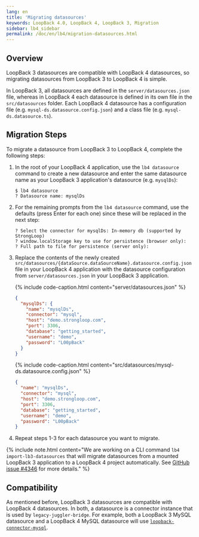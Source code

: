 ```yaml
---
lang: en
title: 'Migrating datasources'
keywords: LoopBack 4.0, LoopBack 4, LoopBack 3, Migration
sidebar: lb4_sidebar
permalink: /doc/en/lb4/migration-datasources.html
---
```


## Overview

LoopBack 3 datasources are compatible with LoopBack 4 datasources, so migrating
datasources from LoopBack 3 to LoopBack 4 is simple.

In LoopBack 3, all datasources are defined in the `server/datasources.json`
file, whereas in LoopBack 4 each datasource is defined in its own file in the
`src/datasources` folder. Each LoopBack 4 datasource has a configuration file
(e.g. `mysql-ds.datasource.config.json`) and a class file (e.g.
`mysql-ds.datasource.ts`).

## Migration Steps

To migrate a datasource from LoopBack 3 to LoopBack 4, complete the following
steps:

1. In the root of your LoopBack 4 application, use the `lb4 datasource` command
   to create a new datasource and enter the same datasource name as your
   LoopBack 3 application's datasource (e.g. `mysqlDs`):

   ```
   $ lb4 datasource
   ? Datasource name: mysqlDs
   ```

2. For the remaining prompts from the `lb4 datasource` command, use the defaults
   (press Enter for each one) since these will be replaced in the next step:

   ```
   ? Select the connector for mysqlDs: In-memory db (supported by StrongLoop)
   ? window.localStorage key to use for persistence (browser only):
   ? Full path to file for persistence (server only):
   ```

3. Replace the contents of the newly created
   `src/datasources/{dataSource.dataSourceName}.datasource.config.json` file in
   your LoopBack 4 application with the datasource configuration from
   `server/datasources.json` in your LoopBack 3 application.

   {% include code-caption.html content="server/datasources.json" %}

   ```json
   {
     "mysqlDs": {
       "name": "mysqlDs",
       "connector": "mysql",
       "host": "demo.strongloop.com",
       "port": 3306,
       "database": "getting_started",
       "username": "demo",
       "password": "L00pBack"
     }
   }
   ```

   {% include code-caption.html content="src/datasources/mysql-ds.datasource.config.json" %}

   ```json
   {
     "name": "mysqlDs",
     "connector": "mysql",
     "host": "demo.strongloop.com",
     "port": 3306,
     "database": "getting_started",
     "username": "demo",
     "password": "L00pBack"
   }
   ```

4. Repeat steps 1-3 for each datasource you want to migrate.

{% include note.html content="We are working on a CLI command `lb4 import-lb3-datasources` that will migrate datasources from a mounted LoopBack 3 application to a LoopBack 4 project automatically. See [GitHub issue #4346](https://github.com/strongloop/loopback-next/issues/4346) for more details." %}

## Compatibility

As mentioned before, LoopBack 3 datasources are compatible with LoopBack 4
datasources. In both, a datasource is a connector instance that is used by
`legacy-juggler-bridge`. For example, both a LoopBack 3 MySQL datasource and a
LoopBack 4 MySQL datasource will use
[`loopback-connector-mysql`](http://github.com/strongloop/loopback-connector-mysql).
